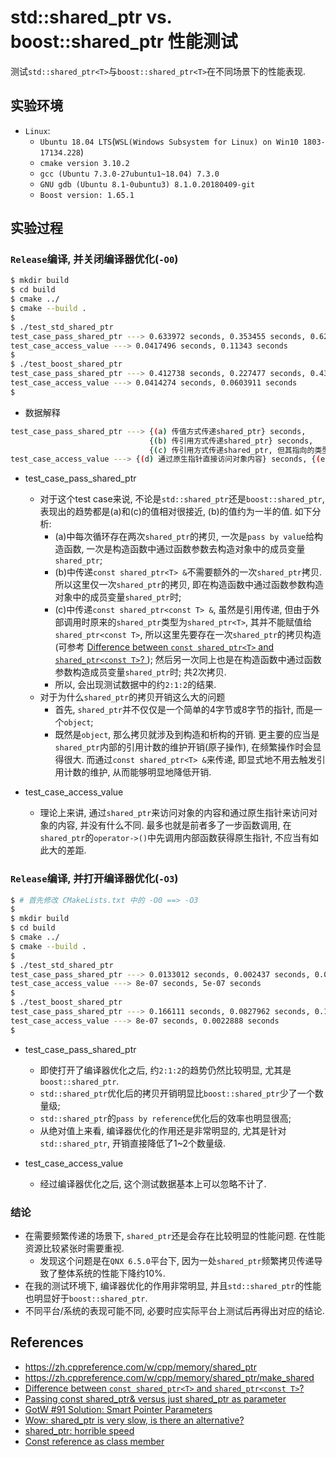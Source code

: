 # std::shared_ptr vs. boost::shared_ptr 性能测试
测试`std::shared_ptr<T>`与`boost::shared_ptr<T>`在不同场景下的性能表现.        

## 实验环境
- `Linux`:    
    - `Ubuntu 18.04 LTS`(`WSL(Windows Subsystem for Linux) on Win10 1803-17134.228`)    
    - `cmake version 3.10.2`    
    - `gcc (Ubuntu 7.3.0-27ubuntu1~18.04) 7.3.0`    
    - `GNU gdb (Ubuntu 8.1-0ubuntu3) 8.1.0.20180409-git`    
    - `Boost version: 1.65.1`

## 实验过程   

### `Release`编译, 并关闭编译器优化(`-O0`)   
```bash
$ mkdir build
$ cd build
$ cmake ../            
$ cmake --build .
$
$ ./test_std_shared_ptr 
test_case_pass_shared_ptr ---> 0.633972 seconds, 0.353455 seconds, 0.62363 seconds.
test_case_access_value ---> 0.0417496 seconds, 0.11343 seconds
$
$ ./test_boost_shared_ptr 
test_case_pass_shared_ptr ---> 0.412738 seconds, 0.227477 seconds, 0.430141 seconds.
test_case_access_value ---> 0.0414274 seconds, 0.0603911 seconds
$
```

- 数据解释    
```bash
test_case_pass_shared_ptr ---> {(a) 传值方式传递shared_ptr} seconds, 
                               {(b) 传引用方式传递shared_ptr} seconds, 
                               {(c) 传引用方式传递shared_ptr, 但其指向的类型由 T 传递给了 const T } seconds.
test_case_access_value ---> {(d) 通过原生指针直接访问对象内容} seconds, {(e) 通过shared_ptr访问对象内容} seconds
```

- test_case_pass_shared_ptr    
    - 对于这个test case来说, 不论是`std::shared_ptr`还是`boost::shared_ptr`, 表现出的趋势都是(a)和(c)的值相对很接近, (b)的值约为一半的值. 如下分析:      
      - (a)中每次循环存在两次`shared_ptr`的拷贝, 一次是`pass by value`给构造函数, 一次是构造函数中通过函数参数去构造对象中的成员变量`shared_ptr`;    
      - (b)中传递`const shared_ptr<T> &`不需要额外的一次`shared_ptr`拷贝. 所以这里仅一次`shared_ptr`的拷贝, 即在构造函数中通过函数参数构造对象中的成员变量`shared_ptr`时;    
      - (c)中传递`const shared_ptr<const T> &`, 虽然是引用传递, 但由于外部调用时原来的`shared_ptr`类型为`shared_ptr<T>`, 其并不能赋值给`shared_ptr<const T>`, 所以这里先要存在一次`shared_ptr`的拷贝构造(可参考 [Difference between `const shared_ptr<T>` and `shared_ptr<const T>`?
](https://stackoverflow.com/questions/17793333/difference-between-const-shared-ptrt-and-shared-ptrconst-t) ); 然后另一次同上也是在构造函数中通过函数参数构造成员变量`shared_ptr`时; 共2次拷贝.    
      - 所以, 会出现测试数据中的约`2:1:2`的结果.     
    - 对于为什么`shared_ptr`的拷贝开销这么大的问题    
      - 首先, `shared_ptr`并不仅仅是一个简单的4字节或8字节的指针, 而是一个`object`;    
      - 既然是`object`, 那么拷贝就涉及到构造和析构的开销. 更主要的应当是`shared_ptr`内部的引用计数的维护开销(原子操作), 在频繁操作时会显得很大. 而通过`const shared_ptr<T> &`来传递, 即显式地不用去触发引用计数的维护, 从而能够明显地降低开销.     

- test_case_access_value    
    - 理论上来讲, 通过`shared_ptr`来访问对象的内容和通过原生指针来访问对象的内容, 并没有什么不同. 最多也就是前者多了一步函数调用, 在`shared_ptr`的`operator->()`中先调用内部函数获得原生指针, 不应当有如此大的差距.    

### `Release`编译, 并打开编译器优化(`-O3`)    
```bash
$ # 首先修改 CMakeLists.txt 中的 -O0 ==> -O3 
$
$ mkdir build
$ cd build
$ cmake ../            
$ cmake --build .
$
$ ./test_std_shared_ptr 
test_case_pass_shared_ptr ---> 0.0133012 seconds, 0.002437 seconds, 0.0129323 seconds.
test_case_access_value ---> 8e-07 seconds, 5e-07 seconds
$
$ ./test_boost_shared_ptr 
test_case_pass_shared_ptr ---> 0.166111 seconds, 0.0827962 seconds, 0.164819 seconds.
test_case_access_value ---> 8e-07 seconds, 0.0022888 seconds
$
```

- test_case_pass_shared_ptr
  - 即使打开了编译器优化之后, 约`2:1:2`的趋势仍然比较明显, 尤其是`boost::shared_ptr`.    
  - `std::shared_ptr`优化后的拷贝开销明显比`boost::shared_ptr`少了一个数量级;    
  - `std::shared_ptr`的`pass by reference`优化后的效率也明显很高;    
  - 从绝对值上来看, 编译器优化的作用还是非常明显的, 尤其是针对`std::shared_ptr`, 开销直接降低了1~2个数量级.    

- test_case_access_value
  - 经过编译器优化之后, 这个测试数据基本上可以忽略不计了.    

### 结论
- 在需要频繁传递的场景下, `shared_ptr`还是会存在比较明显的性能问题. 在性能资源比较紧张时需要重视. 
  - 发现这个问题是在`QNX 6.5.0`平台下, 因为一处`shared_ptr`频繁拷贝传递导致了整体系统的性能下降约10%.      
- 在我的测试环境下, 编译器优化的作用非常明显, 并且`std::shared_ptr`的性能也明显好于`boost::shared_ptr`.    
- 不同平台/系统的表现可能不同, 必要时应实际平台上测试后再得出对应的结论.    


## References 
- https://zh.cppreference.com/w/cpp/memory/shared_ptr
- https://zh.cppreference.com/w/cpp/memory/shared_ptr/make_shared
- [Difference between `const shared_ptr<T>` and `shared_ptr<const T>`?
](https://stackoverflow.com/questions/17793333/difference-between-const-shared-ptrt-and-shared-ptrconst-t)
- [Passing const shared_ptr<T>& versus just shared_ptr<T> as parameter](https://stackoverflow.com/questions/37610494/passing-const-shared-ptrt-versus-just-shared-ptrt-as-parameter)
- [GotW #91 Solution: Smart Pointer Parameters](https://herbsutter.com/2013/06/05/gotw-91-solution-smart-pointer-parameters/)
- [Wow: shared_ptr is very slow, is there an alternative?](https://www.reddit.com/r/cpp/comments/r5phm/wow_shared_ptr_is_very_slow_is_there_an/)
- [shared_ptr: horrible speed](https://stackoverflow.com/questions/3628081/shared-ptr-horrible-speed)
- [Const reference as class member](https://stackoverflow.com/questions/15513734/const-reference-as-class-member)


